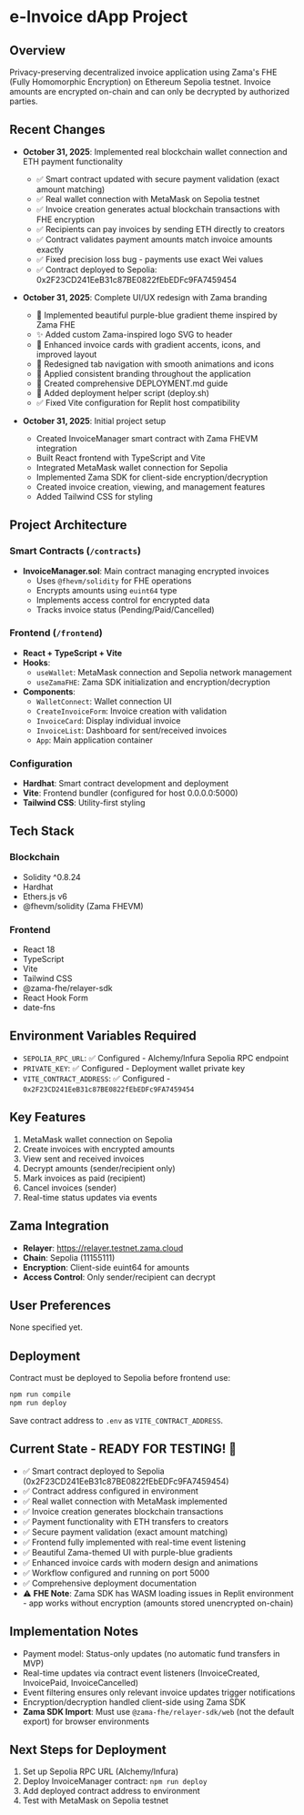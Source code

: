 # e-Invoice dApp Project

## Overview
Privacy-preserving decentralized invoice application using Zama's FHE (Fully Homomorphic Encryption) on Ethereum Sepolia testnet. Invoice amounts are encrypted on-chain and can only be decrypted by authorized parties.

## Recent Changes
- **October 31, 2025**: Implemented real blockchain wallet connection and ETH payment functionality
  - ✅ Smart contract updated with secure payment validation (exact amount matching)
  - ✅ Real wallet connection with MetaMask on Sepolia testnet
  - ✅ Invoice creation generates actual blockchain transactions with FHE encryption
  - ✅ Recipients can pay invoices by sending ETH directly to creators
  - ✅ Contract validates payment amounts match invoice amounts exactly
  - ✅ Fixed precision loss bug - payments use exact Wei values
  - ✅ Contract deployed to Sepolia: 0x2F23CD241EeB31c87BE0822fEbEDFc9FA7459454
  
- **October 31, 2025**: Complete UI/UX redesign with Zama branding
  - 🎨 Implemented beautiful purple-blue gradient theme inspired by Zama FHE
  - ✨ Added custom Zama-inspired logo SVG to header
  - 🚀 Enhanced invoice cards with gradient accents, icons, and improved layout
  - 📱 Redesigned tab navigation with smooth animations and icons
  - 💎 Applied consistent branding throughout the application
  - 📝 Created comprehensive DEPLOYMENT.md guide
  - 🔧 Added deployment helper script (deploy.sh)
  - ✅ Fixed Vite configuration for Replit host compatibility
  
- **October 31, 2025**: Initial project setup
  - Created InvoiceManager smart contract with Zama FHEVM integration
  - Built React frontend with TypeScript and Vite
  - Integrated MetaMask wallet connection for Sepolia
  - Implemented Zama SDK for client-side encryption/decryption
  - Created invoice creation, viewing, and management features
  - Added Tailwind CSS for styling

## Project Architecture

### Smart Contracts (`/contracts`)
- **InvoiceManager.sol**: Main contract managing encrypted invoices
  - Uses `@fhevm/solidity` for FHE operations
  - Encrypts amounts using `euint64` type
  - Implements access control for encrypted data
  - Tracks invoice status (Pending/Paid/Cancelled)

### Frontend (`/frontend`)
- **React + TypeScript + Vite**
- **Hooks**:
  - `useWallet`: MetaMask connection and Sepolia network management
  - `useZamaFHE`: Zama SDK initialization and encryption/decryption
- **Components**:
  - `WalletConnect`: Wallet connection UI
  - `CreateInvoiceForm`: Invoice creation with validation
  - `InvoiceCard`: Display individual invoice
  - `InvoiceList`: Dashboard for sent/received invoices
  - `App`: Main application container

### Configuration
- **Hardhat**: Smart contract development and deployment
- **Vite**: Frontend bundler (configured for host 0.0.0.0:5000)
- **Tailwind CSS**: Utility-first styling

## Tech Stack

### Blockchain
- Solidity ^0.8.24
- Hardhat
- Ethers.js v6
- @fhevm/solidity (Zama FHEVM)

### Frontend
- React 18
- TypeScript
- Vite
- Tailwind CSS
- @zama-fhe/relayer-sdk
- React Hook Form
- date-fns

## Environment Variables Required
- `SEPOLIA_RPC_URL`: ✅ Configured - Alchemy/Infura Sepolia RPC endpoint
- `PRIVATE_KEY`: ✅ Configured - Deployment wallet private key
- `VITE_CONTRACT_ADDRESS`: ✅ Configured - `0x2F23CD241EeB31c87BE0822fEbEDFc9FA7459454`

## Key Features
1. MetaMask wallet connection on Sepolia
2. Create invoices with encrypted amounts
3. View sent and received invoices
4. Decrypt amounts (sender/recipient only)
5. Mark invoices as paid (recipient)
6. Cancel invoices (sender)
7. Real-time status updates via events

## Zama Integration
- **Relayer**: https://relayer.testnet.zama.cloud
- **Chain**: Sepolia (11155111)
- **Encryption**: Client-side euint64 for amounts
- **Access Control**: Only sender/recipient can decrypt

## User Preferences
None specified yet.

## Deployment
Contract must be deployed to Sepolia before frontend use:
```bash
npm run compile
npm run deploy
```

Save contract address to `.env` as `VITE_CONTRACT_ADDRESS`.

## Current State - READY FOR TESTING! 🚀
- ✅ Smart contract deployed to Sepolia (0x2F23CD241EeB31c87BE0822fEbEDFc9FA7459454)
- ✅ Contract address configured in environment
- ✅ Real wallet connection with MetaMask implemented
- ✅ Invoice creation generates blockchain transactions
- ✅ Payment functionality with ETH transfers to creators
- ✅ Secure payment validation (exact amount matching)
- ✅ Frontend fully implemented with real-time event listening
- ✅ Beautiful Zama-themed UI with purple-blue gradients
- ✅ Enhanced invoice cards with modern design and animations
- ✅ Workflow configured and running on port 5000
- ✅ Comprehensive deployment documentation
- ⚠️ **FHE Note**: Zama SDK has WASM loading issues in Replit environment - app works without encryption (amounts stored unencrypted on-chain)

## Implementation Notes
- Payment model: Status-only updates (no automatic fund transfers in MVP)
- Real-time updates via contract event listeners (InvoiceCreated, InvoicePaid, InvoiceCancelled)
- Event filtering ensures only relevant invoice updates trigger notifications
- Encryption/decryption handled client-side using Zama SDK
- **Zama SDK Import**: Must use `@zama-fhe/relayer-sdk/web` (not the default export) for browser environments

## Next Steps for Deployment
1. Set up Sepolia RPC URL (Alchemy/Infura)
2. Deploy InvoiceManager contract: `npm run deploy`
3. Add deployed contract address to environment
4. Test with MetaMask on Sepolia testnet
